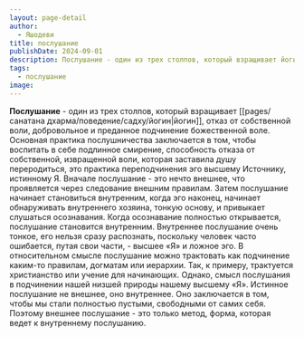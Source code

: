 ```yaml
---
layout: page-detail
author:
  - Яшодеви
title: послушание
publishDate: 2024-09-01
description: Послушание - один из трех столпов, который взращивает йогин, отказ от собственной воли, добровольное и преданное подчинение божественной воле. Основная практика послушничества заключается в том, чтобы воспитать в себе подлинное смирение, способность отказа от собственной, извращенной воли, которая заставила душу переродиться, это практика переподчинения эго высшему Источнику, истинному Я.
tags:
  - послушание
image:
---
```

**Послушание** - один из трех столпов, который взращивает [[pages/санатана дхарма/поведение/садху/йогин|йогин]], отказ от собственной воли, добровольное и преданное подчинение божественной воле. Основная практика послушничества заключается в том, чтобы воспитать в себе подлинное смирение, способность отказа от собственной, извращенной воли, которая заставила душу переродиться, это практика переподчинения эго высшему Источнику, истинному Я.
Вначале послушание - это нечто внешнее, что проявляется через следование внешним правилам. Затем послушание начинает становиться внутренним, когда эго наконец, начинает обнаруживать внутреннего хозяина, тонкую основу, и привыкает слушаться осознавания. Когда осознавание полностью открывается, послушание становится внутренним. 
Внутреннее послушание очень тонкое, его нельзя сразу распознать, поскольку человек часто ошибается, путая свои части, - высшее «Я» и ложное эго. В относительном смысле послушание можно трактовать как подчинение каким-то правилам, догматам или иерархии. Так, к примеру, трактуется христианство или учение для начинающих. Однако, смысл послушания в подчинении нашей низшей природы нашему высшему «Я». Истинное послушание не внешнее, оно внутреннее. Оно заключается в том, чтобы мы стали полностью пустыми, свободными от самих себя. Поэтому внешнее послушание - это только метод, форма, которая ведет к внутреннему послушанию.

